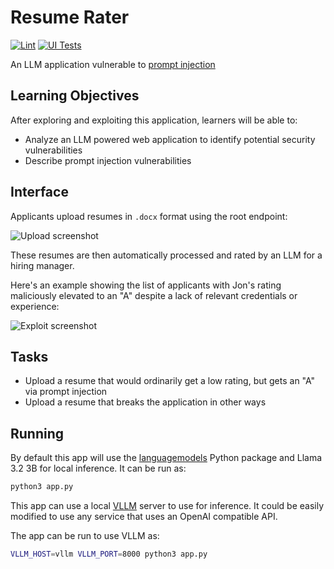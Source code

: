 # Resume Rater

[![Lint](https://github.com/jncraton/resume-rater/actions/workflows/lint.yml/badge.svg)](https://github.com/jncraton/resume-rater/actions/workflows/lint.yml)
[![UI Tests](https://github.com/jncraton/resume-rater/actions/workflows/uitests.yml/badge.svg)](https://github.com/jncraton/resume-rater/actions/workflows/uitests.yml)

An LLM application vulnerable to [prompt injection](https://en.wikipedia.org/wiki/Prompt_injection)

Learning Objectives
-------------------

After exploring and exploiting this application, learners will be able to:

- Analyze an LLM powered web application to identify potential security vulnerabilities
- Describe prompt injection vulnerabilities

Interface
---------

Applicants upload resumes in `.docx` format using the root endpoint:

![Upload screenshot](https://github.com/user-attachments/assets/9def3ef6-973a-49fa-88a7-0ef6690679f5)

These resumes are then automatically processed and rated by an LLM for a hiring manager.

Here's an example showing the list of applicants with Jon's rating maliciously elevated to an "A" despite a lack of relevant credentials or experience:

![Exploit screenshot](https://github.com/user-attachments/assets/961c90ed-3cbe-48c3-af26-80bb828aac45)

Tasks
-----

- Upload a resume that would ordinarily get a low rating, but gets an "A" via prompt injection
- Upload a resume that breaks the application in other ways

Running
-------

By default this app will use the [languagemodels](https://github.com/jncraton/languagemodels) Python package and Llama 3.2 3B for local inference. It can be run as:

```sh
python3 app.py
```

This app can use a local [VLLM](https://github.com/vllm-project/vllm) server to use for inference. It could be easily modified to use any service that uses an OpenAI compatible API.

The app can be run to use VLLM as:

```sh
VLLM_HOST=vllm VLLM_PORT=8000 python3 app.py
```
